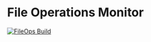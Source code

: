 # File Operations Monitor

[![FileOps Build](https://github.com/jwileyfl/FileOps/actions/workflows/FileOps_Build.yml/badge.svg)](https://github.com/jwileyfl/FileOps/actions/workflows/FileOps_Build.yml)
